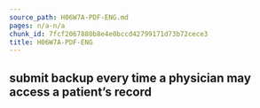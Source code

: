 ```yaml
---
source_path: H06W7A-PDF-ENG.md
pages: n/a-n/a
chunk_id: 7fcf2067880b8e4e0bccd42799171d73b72cece3
title: H06W7A-PDF-ENG
---
```

## submit backup every time a physician may access a patient’s record
